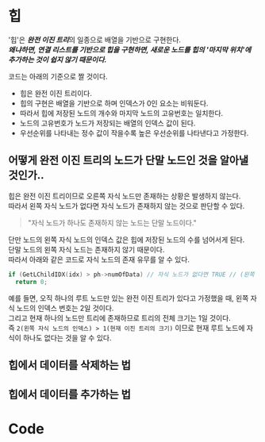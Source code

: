 # 힙
'힙'은 ***완전 이진 트리***의 일종으로 배열을 기반으로 구현한다.   
***왜냐하면, 연결 리스트를 기반으로 힙을 구현하면, 새로운 노드를 힙의 '마지막 위치'에 추가하는 것이 쉽지 않기 때문이다.***

코드는 아래의 기준으로 짤 것이다.
* 힙은 완전 이진 트리이다.
* 힙의 구현은 배열을 기반으로 하며 인덱스가 0인 요소는 비워둔다.
* 따라서 힙에 저장된 노드의 개수와 마지막 노드의 고유번호는 일치한다.
* 노드의 고유번호가 노드가 저장되는 배열의 인덱스 값이 된다.
* 우선순위를 나타내는 정수 값이 작을수록 높은 우선순위를 나타낸다고 가정한다.


## 어떻게 완전 이진 트리의 노드가 단말 노드인 것을 알아낼 것인가..
힙은 완전 이진 트리이므로 오른쪽 자식 노드만 존재하는 상황은 발생하지 않는다.   
따라서 왼쪽 자식 노드가 없다면 자식 노드가 존재하지 않는 것으로 판단할 수 있다.   

> "자식 노드가 하나도 존재하지 않는 노드는 단말 노드이다."

단만 노드의 왼쪽 자식 노드의 인덱스 값은 힙에 저장된 노드의 수를 넘어서게 된다.   
단말 노드의 왼쪽 자식 노드는 존재하지 않기 때문이다.   
따라서 아래와 같은 코드로 자식 노드의 존재 유무를 알 수 있다.
```c
if (GetLChildIDX(idx) > ph->numOfData) // 자식 노드가 없다면 TRUE // (왼쪽 자식 노드의 인덱스) > (완전 이진 트리의 전체 노드 수)
  return 0;
```
예를 들면, 오직 하나의 루트 노드만 있는 완전 이진 트리가 있다고 가정했을 때, 왼쪽 자식 노드의 인덱스 번호는 2일 것이다.   
그리고 현재 하나의 노드만 트리에 존재하므로 트리의 전체 크기는 1일 것이다.      
즉 `2(왼쪽 자식 노드의 인덱스) > 1(현재 이진 트리의 크기)` 이므로 
현재 루트 노드에 자식이 하나도 없다는 것을 알 수 있다.

## 힙에서 데이터를 삭제하는 법

## 힙에서 데이터를 추가하는 법

# Code
